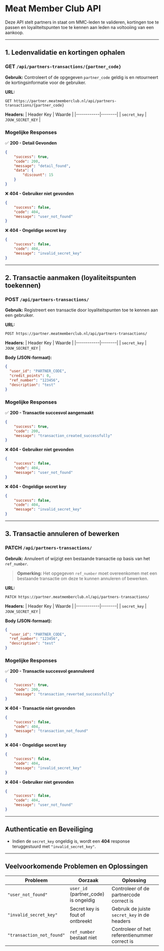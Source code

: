# **Meat Member Club API**

Deze API stelt partners in staat om MMC-leden te valideren, kortingen toe te passen en loyaliteitspunten toe te kennen aan leden na voltooiing van een aankoop.

---

## **1. Ledenvalidatie en kortingen ophalen**
### **GET** `/api/partners-transactions/{partner_code}`

**Gebruik:** Controleert of de opgegeven `partner_code` geldig is en retourneert de kortingsinformatie voor de gebruiker.

**URL:**
```plaintext
GET https://partner.meatmemberclub.nl/api/partners-transactions/{partner_code}
```

**Headers:**
| Header Key  | Waarde |
|------------|--------|
| `secret_key` | `JOUW_SECRET_KEY` |

### **Mogelijke Responses**
✅ **200 - Detail Gevonden**
```json
{
    "success": true,
    "code": 200,
    "message": "detail_found",
    "data": {
        "discount": 15
    }
}
```

❌ **404 - Gebruiker niet gevonden**
```json
{
    "success": false,
    "code": 404,
    "message": "user_not_found"
}
```

❌ **404 - Ongeldige secret key**
```json
{
    "success": false,
    "code": 404,
    "message": "invalid_secret_key"
}
```

---

## **2. Transactie aanmaken (loyaliteitspunten toekennen)**
### **POST** `/api/partners-transactions/`

**Gebruik:** Registreert een transactie door loyaliteitspunten toe te kennen aan een gebruiker.

**URL:**
```plaintext
POST https://partner.meatmemberclub.nl/api/partners-transactions/
```

**Headers:**
| Header Key  | Waarde |
|------------|--------|
| `secret_key` | `JOUW_SECRET_KEY` |

**Body (JSON-formaat):**
```json
{
  "user_id": "PARTNER_CODE",
  "credit_points": 0,
  "ref_number": "123456",
  "description": "test"
}
```

### **Mogelijke Responses**
✅ **200 - Transactie succesvol aangemaakt**
```json
{
    "success": true,
    "code": 200,
    "message": "transaction_created_successfully"
}
```

❌ **404 - Gebruiker niet gevonden**
```json
{
    "success": false,
    "code": 404,
    "message": "user_not_found"
}
```

❌ **404 - Ongeldige secret key**
```json
{
    "success": false,
    "code": 404,
    "message": "invalid_secret_key"
}
```

---

## **3. Transactie annuleren of bewerken**
### **PATCH** `/api/partners-transactions/`

**Gebruik:** Annuleert of wijzigt een bestaande transactie op basis van het `ref_number`. 

> **Opmerking:** Het opgegeven `ref_number` moet overeenkomen met een bestaande transactie om deze te kunnen annuleren of bewerken.

**URL:**
```plaintext
PATCH https://partner.meatmemberclub.nl/api/partners-transactions/
```

**Headers:**
| Header Key  | Waarde |
|------------|--------|
| `secret_key` | `JOUW_SECRET_KEY` |

**Body (JSON-formaat):**
```json
{
  "user_id": "PARTNER_CODE",
  "ref_number": "123456",
  "description": "test"
}
```

### **Mogelijke Responses**
✅ **200 - Transactie succesvol geannuleerd**
```json
{
    "success": true,
    "code": 200,
    "message": "transaction_reverted_successfully"
}
```

❌ **404 - Transactie niet gevonden**
```json
{
    "success": false,
    "code": 404,
    "message": "transaction_not_found"
}
```

❌ **404 - Ongeldige secret key**
```json
{
    "success": false,
    "code": 404,
    "message": "invalid_secret_key"
}
```

❌ **404 - Gebruiker niet gevonden**
```json
{
    "success": false,
    "code": 404,
    "message": "user_not_found"
}
```

---

## **Authenticatie en Beveiliging**
- Indien de `secret_key` ongeldig is, wordt een **404** response teruggestuurd met `"invalid_secret_key"`.

---

## **Veelvoorkomende Problemen en Oplossingen**
| Probleem | Oorzaak | Oplossing |
|----------|---------|-----------|
| `"user_not_found"` | `user_id` (partner_code) is ongeldig | Controleer of de partnercode correct is |
| `"invalid_secret_key"` | Secret key is fout of ontbreekt | Gebruik de juiste `secret_key` in de headers |
| `"transaction_not_found"` | `ref_number` bestaat niet | Controleer of het referentienummer correct is |
